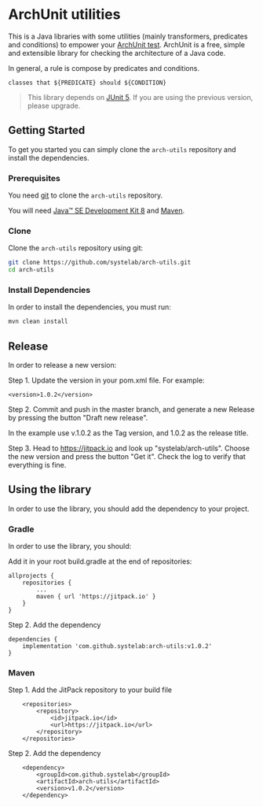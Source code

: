 
# ArchUnit utilities

This is a Java libraries with some utilities (mainly transformers, predicates and conditions) to empower your [ArchUnit test][archunit]. 
ArchUnit is a free, simple and extensible library for checking the architecture of a Java code.

In general, a rule is compose by predicates and conditions.

```
classes that ${PREDICATE} should ${CONDITION}
```

> This library depends on [JUnit 5][junit]. If you are using the previous version, please upgrade.  

## Getting Started

To get you started you can simply clone the `arch-utils` repository and install the dependencies.

### Prerequisites

You need [git][git] to clone the `arch-utils` repository.

You will need [Java™ SE Development Kit 8][jdk-download] and [Maven][maven].

### Clone

Clone the `arch-utils` repository using git:

```bash
git clone https://github.com/systelab/arch-utils.git
cd arch-utils
```

### Install Dependencies

In order to install the dependencies, you must run:

```bash
mvn clean install
```

## Release

In order to release a new version:

Step 1. Update the version in your pom.xml file. For example:

```
<version>1.0.2</version>
```

Step 2. Commit and push in the master branch, and generate a new Release by pressing the button "Draft new release".

In the example use v.1.0.2 as the Tag version, and 1.0.2 as the release title.

Step 3. Head to https://jitpack.io and look up "systelab/arch-utils". Choose the new version and press the button "Get it". Check the log to verify that everything is fine.


## Using the library

In order to use the library, you should add the dependency to your project.

### Gradle

In order to use the library, you should:

Add it in your root build.gradle at the end of repositories:

```
allprojects {
    repositories {
        ...
        maven { url 'https://jitpack.io' }
    }
}
```

Step 2. Add the dependency

```
dependencies {
    implementation 'com.github.systelab:arch-utils:v1.0.2'
}
```

### Maven

Step 1. Add the JitPack repository to your build file

```
	<repositories>
		<repository>
		    <id>jitpack.io</id>
		    <url>https://jitpack.io</url>
		</repository>
	</repositories>
```

Step 2. Add the dependency

```
	<dependency>
	    <groupId>com.github.systelab</groupId>
	    <artifactId>arch-utils</artifactId>
	    <version>v1.0.2</version>
	</dependency>
```

[git]: https://git-scm.com/
[archunit]: https://git-scm.com/
[maven]: https://maven.apache.org/download.cgi
[jdk-download]: http://www.oracle.com/technetwork/java/javase/downloads
[JEE]: http://www.oracle.com/technetwork/java/javaee/tech/index.html
[junit]: https://junit.org/junit5/


